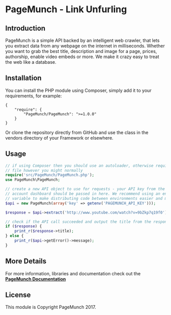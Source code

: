 # PageMunch - Link Unfurling


## Introduction

PageMunch is a simple API backed by an intelligent web crawler, that lets you extract data from any webpage on the internet in milliseconds. Whether you want to grab the best title, description and image for a page, prices, authorship, enable video embeds or more. We make it crazy easy to treat the web like a database.


## Installation

You can install the PHP module using Composer, simply add it to your requirements, for example:

    {
        "require": {
            "PageMunch/PageMunch": ">=1.0.0"
        }
    }

Or clone the repository directly from GitHub and use the class in the vendors directory of your Framework or elsewhere.

## Usage

```php
// if using Composer then you should use an autoloader, otherwise require the
// file however you might normally
require('src/PageMunch/PageMunch.php');
use PageMunch\PageMunch;

// create a new API object to use for requests - your API key from the PageMunch
// account dashboard should be passed in here. We recommend using an environment
// variable to make distributing code between environments easier and more secure
$api = new PageMunch(array('key' => getenv('PAGEMUNCH_API_KEY')));

$response = $api->extract('http://www.youtube.com/watch?v=9bZkp7q19f0');

// check if the API call succeeded and output the title from the response data
if ($response) {
	print_r($response->title);
} else {
	print_r($api->getError()->message);
}
```


## More Details

For more information, libraries and documentation check out the **[PageMunch Documentation](http://www.pagemunch.com/docs "PageMunch - Web crawler, metadata extraction")**


## License

This module is Copyright PageMunch 2017.
